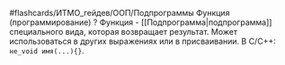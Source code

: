 #flashcards/ИТМО_гейдев/ООП/Подпрограммы
Функция (программирование)
?
Функция - [[Подпрограмма|подпрограмма]] специального вида, которая возвращает результат. Может использоваться в других выражениях или в присваивании.
В C/C++: `не_void имя(...){}`.
